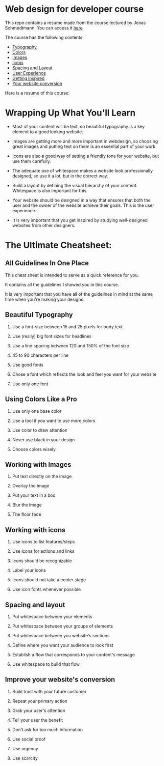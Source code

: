 # Web design for developer course

This repo contains a resume made from the course lectured by Jonas Schmedtmann. You can access it [here](https://www.udemy.com/course/web-design-secrets/learn/lecture/2744024)

The course has the following contents:

- [Typography](classes/01_typography.md)
- [Colors](classes/02_colors.md)
- [Images](classes/03_images.md)
- [Icons](classes/04_icons.md)
- [Spacing and Layout](classes/05_spacing_and_layout.md)
- [User Experience](classes/06_introduction_to_user_experience.md)
- [Getting inspired](classes/07_getting_inspired.md)
- [Your website conversion](classes/08_improve_your_website_conversion.md)

Here is a resume of this course:

# Wrapping Up What You'll Learn

- Most of your content will be text, so beautiful typography is a key element to a good looking website.

- Images are getting more and more important in webdesign, so choosing great images and putting text on them is an essential part of your work.

- Icons are also a good way of setting a friendly tone for your website, but use them carefully.

- The adequate use of whitespace makes a website look professionally designed, so use it a lot, but in the correct way.

- Build a layout by defining the visual hierarchy of your content. Whitespace is also important for this.

- Your website should be designed in a way that ensures that both the user and the owner of the website achieve their goals. This is the user experience.

- It is very important that you get inspired by studying well-designed websites from other designers.

# The Ultimate Cheatsheet:

## All Guidelines In One Place

This cheat sheet is intended to serve as a quick reference for you.

It contains all the guidelines I showed you in this course.

It is very important that you have all of the guidelines in mind at the same time when you're making your designs.

## Beautiful Typography

1. Use a font-size between 15 and 25 pixels for body text

2. Use (really) big font sizes for headlines

3. Use a line spacing between 120 and 150% of the font size

4. 45 to 90 characters per line

5. Use good fonts

6. Chose a font which reflects the look and feel you want for your website

7. Use only one font

## Using Colors Like a Pro

1. Use only one base color

2. Use a tool if you want to use more colors

3. Use color to draw attention

4. Never use black in your design

5. Choose colors wisely

## Working with Images

1. Put text directly on the image

2. Overlay the image

3. Put your text in a box

4. Blur the image

5. The floor fade

## Working with icons

1. Use icons to list features/steps

2. Use icons for actions and links

3. Icons should be recognizable

4. Label your icons

5. Icons should not take a center stage

6. Use icon fonts whenever possible

## Spacing and layout

1. Put whitespace between your elements

2. Put whitespace between your groups of elements

3. Put whitespace between you website's sections

4. Define where you want your audience to look first

5. Establish a flow that corresponds to your content's message

6. Use whitespace to build that flow

## Improve your website's conversion

1. Build trust with your future customer

2. Repeat your primary action

3. Grab your user's attention

4. Tell your user the benefit

5. Don't ask for too much information

6. Use social proof

7. Use urgency

8. Use scarcity
